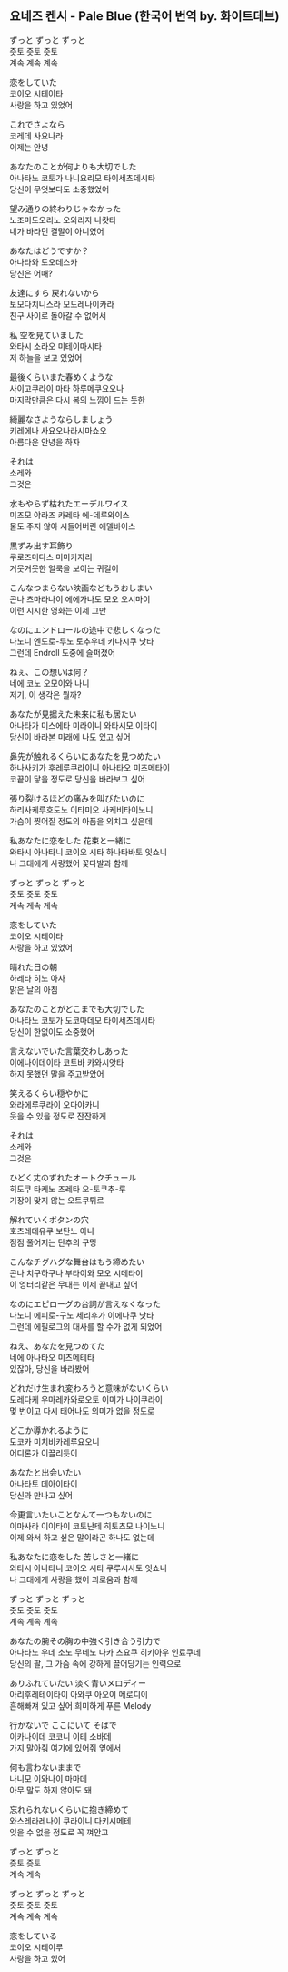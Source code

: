 ## 요네즈 켄시 - Pale Blue (한국어 번역 by. 화이트데브)

ずっと ずっと ずっと  
즛토 즛토 즛토  
계속 계속 계속  
  
恋をしていた  
코이오 시테이타  
사랑을 하고 있었어  
  
これでさよなら  
코레데 사요나라  
이제는 안녕  
  
あなたのことが何よりも大切でした  
아나타노 코토가 나니요리모 타이세츠데시타  
당신이 무엇보다도 소중했었어  
  
望み通りの終わりじゃなかった  
노조미도오리노 오와리자 나캇타  
내가 바라던 결말이 아니였어  
  
あなたはどうですか？  
아나타와 도오데스카  
당신은 어때?  
  
友達にすら 戻れないから  
토모다치니스라 모도레나이카라  
친구 사이로 돌아갈 수 없어서  
  
私 空を見ていました  
와타시 소라오 미테이마시타  
저 하늘을 보고 있었어  
  
最後くらいまた春めくような  
사이고쿠라이 마타 하루메쿠요오나  
마지막만큼은 다시 봄의 느낌이 드는 듯한  
  
綺麗なさようならしましょう  
키레에나 사요오나라시마쇼오  
아름다운 안녕을 하자  
  
それは  
소레와  
그것은  
  
水もやらず枯れたエーデルワイス  
미즈모 야라즈 카레타 에-데루와이스  
물도 주지 않아 시들어버린 에델바이스  
  
黒ずみ出す耳飾り  
쿠로즈미다스 미미카자리  
거뭇거뭇한 얼룩을 보이는 귀걸이  
  
こんなつまらない映画などもうおしまい  
콘나 츠마라나이 에에가나도 모오 오시마이  
이런 시시한 영화는 이제 그만  
  
なのにエンドロールの途中で悲しくなった  
나노니 엔도로-루노 토추우데 카나시쿠 낫타  
그런데 Endroll 도중에 슬퍼졌어  
  
ねぇ、この想いは何？  
네에 코노 오모이와 나니  
저기, 이 생각은 뭘까?  
  
あなたが見据えた未来に私も居たい  
아나타가 미스에타 미라이니 와타시모 이타이  
당신이 바라본 미래에 나도 있고 싶어  
  
鼻先が触れるくらいにあなたを見つめたい  
하나사키가 후레루쿠라이니 아나타오 미츠메타이  
코끝이 닿을 정도로 당신을 바라보고 싶어  
  
張り裂けるほどの痛みを叫びたいのに  
하리사케루호도노 이타미오 사케비타이노니  
가슴이 찢어질 정도의 아픔을 외치고 싶은데  
  
私あなたに恋をした 花束と一緒に  
와타시 아나타니 코이오 시타 하나타바토 잇쇼니  
나 그대에게 사랑했어 꽃다발과 함께  
  
ずっと ずっと ずっと  
즛토 즛토 즛토  
계속 계속 계속  
  
恋をしていた  
코이오 시테이타  
사랑을 하고 있었어  
  
晴れた日の朝  
하레타 히노 아사  
맑은 날의 아침  
  
あなたのことがどこまでも大切でした  
아나타노 코토가 도코마데모 타이세츠데시타  
당신이 한없이도 소중했어  
  
言えないでいた言葉交わしあった  
이에나이데이타 코토바 카와시앗타  
하지 못했던 말을 주고받았어  
  
笑えるくらい穏やかに  
와라에루쿠라이 오다야카니  
웃을 수 있을 정도로 잔잔하게  
  
それは  
소레와  
그것은  
  
ひどく丈のずれたオートクチュール  
히도쿠 타케노 즈레타 오-토쿠추-루  
기장이 맞지 않는 오트쿠튀르  
  
解れていくボタンの穴  
호츠레테유쿠 보탄노 아나  
점점 풀어지는 단추의 구멍  
  
こんなチグハグな舞台はもう締めたい  
콘나 치구하구나 부타이와 모오 시메타이  
이 엉터리같은 무대는 이제 끝내고 싶어  
  
なのにエピローグの台詞が言えなくなった  
나노니 에피로-구노 세리후가 이에나쿠 낫타  
그런데 에필로그의 대사를 할 수가 없게 되었어  
  
ねえ、あなたを見つめてた  
네에 아나타오 미츠메테타  
있잖아, 당신을 바라봤어  
  
どれだけ生まれ変わろうと意味がないくらい  
도레다케 우마레카와로오토 이미가 나이쿠라이  
몇 번이고 다시 태어나도 의미가 없을 정도로  
  
どこか導かれるように  
도코카 미치비카레루요오니  
어디론가 이끌리듯이  
  
あなたと出会いたい  
아나타토 데아이타이  
당신과 만나고 싶어  
  
今更言いたいことなんて一つもないのに  
이마사라 이이타이 코토난테 히토츠모 나이노니  
이제 와서 하고 싶은 말이라곤 하나도 없는데  
  
私あなたに恋をした 苦しさと一緒に  
와타시 아나타니 코이오 시타 쿠루시사토 잇쇼니  
나 그대에게 사랑을 했어 괴로움과 함께  
  
ずっと ずっと ずっと  
즛토 즛토 즛토  
계속 계속 계속  
  
あなたの腕その胸の中強く引き合う引力で  
아나타노 우데 소노 무네노 나카 츠요쿠 히키아우 인료쿠데  
당신의 팔, 그 가슴 속에 강하게 끌어당기는 인력으로  
  
ありふれていたい 淡く青いメロディー  
아리후레테이타이 아와쿠 아오이 메로디이  
흔해빠져 있고 싶어 희미하게 푸른 Melody  
  
行かないで ここにいて そばで  
이카나이데 코코니 이테 소바데  
가지 말아줘 여기에 있어줘 옆에서  
  
何も言わないままで  
나니모 이와나이 마마데  
아무 말도 하지 않아도 돼  
  
忘れられないくらいに抱き締めて  
와스레라레나이 쿠라이니 다키시메테  
잊을 수 없을 정도로 꼭 껴안고  
  
ずっと ずっと  
즛토 즛토  
계속 계속  
  
ずっと ずっと ずっと  
즛토 즛토 즛토  
계속 계속 계속  
  
恋をしている  
코이오 시테이루  
사랑을 하고 있어  
